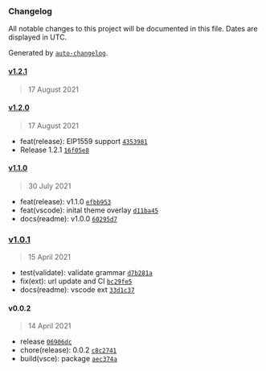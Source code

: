 ### Changelog

All notable changes to this project will be documented in this file. Dates are displayed in UTC.

Generated by [`auto-changelog`](https://github.com/CookPete/auto-changelog).

#### [v1.2.1](https://github.com/contractshark/vscode-solidity-extenstion/compare/v1.2.0...v1.2.1)

> 17 August 2021

#### [v1.2.0](https://github.com/contractshark/vscode-solidity-extenstion/compare/v1.1.0...v1.2.0)

> 17 August 2021

- feat(release): EIP1559 support [`4353981`](https://github.com/contractshark/vscode-solidity-extenstion/commit/43539818462f5b6d5c0b3a6cb3bd0ac992020387)
- Release 1.2.1 [`16f05e8`](https://github.com/contractshark/vscode-solidity-extenstion/commit/16f05e8020e8bd8581e67853ab6327879cb12eba)

#### [v1.1.0](https://github.com/contractshark/vscode-solidity-extenstion/compare/v1.0.1...v1.1.0)

> 30 July 2021

- feat(release): v1.1.0 [`efbb953`](https://github.com/contractshark/vscode-solidity-extenstion/commit/efbb9534d220bbe9efc94a3f296376a88e65bfb5)
- feat(vscode): inital theme overlay [`d11ba45`](https://github.com/contractshark/vscode-solidity-extenstion/commit/d11ba45b0382e88e3f8c5f38f96242095f1c178b)
- docs(readme): v1.0.0 [`60295d7`](https://github.com/contractshark/vscode-solidity-extenstion/commit/60295d7b5fc3cdc54f9c5595e5c1e55d01b07e93)

### [v1.0.1](https://github.com/contractshark/vscode-solidity-extenstion/compare/v0.0.2...v1.0.1)

> 15 April 2021

- test(validate): validate grammar [`d7b281a`](https://github.com/contractshark/vscode-solidity-extenstion/commit/d7b281a6b1b570cf8afc1b1eae0f1c253de2b6d8)
- fix(ext): url update and CI [`bc29fe5`](https://github.com/contractshark/vscode-solidity-extenstion/commit/bc29fe53de67ade1058c62285194d691ed488d7f)
- docs(readme): vscode ext [`33d1c37`](https://github.com/contractshark/vscode-solidity-extenstion/commit/33d1c3731c4f02419a7a9b4cd60d13723e63eaf6)

#### v0.0.2

> 14 April 2021

- release [`06906dc`](https://github.com/contractshark/vscode-solidity-extenstion/commit/06906dc5dffabb815395d29c9643bf9ff5c86f9e)
- chore(release): 0.0.2 [`c8c2741`](https://github.com/contractshark/vscode-solidity-extenstion/commit/c8c274182f95fa7d9a9d544857ac4aa58405dc9e)
- build(vsce): package [`aec374a`](https://github.com/contractshark/vscode-solidity-extenstion/commit/aec374ac38ab110046f018e914fb4b39bb7931e5)
